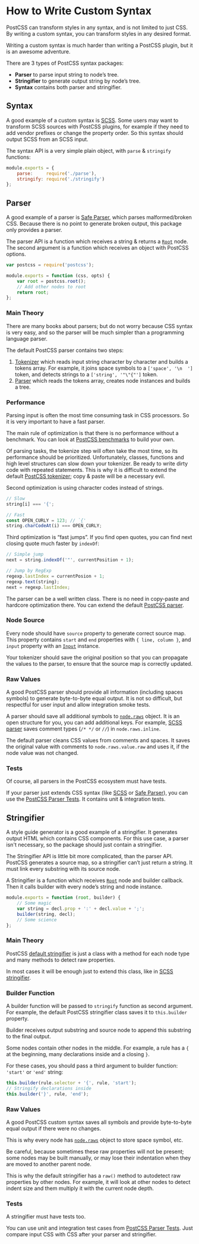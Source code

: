 # How to Write Custom Syntax

PostCSS can transform styles in any syntax, and is not limited to just CSS.
By writing a custom syntax, you can transform styles in any desired format.

Writing a custom syntax is much harder than writing a PostCSS plugin, but
it is an awesome adventure.

There are 3 types of PostCSS syntax packages:

* **Parser** to parse input string to node’s tree.
* **Stringifier** to generate output string by node’s tree.
* **Syntax** contains both parser and stringifier.

## Syntax

A good example of a custom syntax is [SCSS]. Some users may want to transform
SCSS sources with PostCSS plugins, for example if they need to add vendor
prefixes or change the property order. So this syntax should output SCSS from
an SCSS input.

The syntax API is a very simple plain object, with `parse` & `stringify`
functions:

```js
module.exports = {
    parse:     require('./parse'),
    stringify: require('./stringify')
};
```

[SCSS]: https://github.com/postcss/postcss-scss

## Parser

A good example of a parser is [Safe Parser], which parses malformed/broken CSS.
Because there is no point to generate broken output, this package only provides
a parser.

The parser API is a function which receives a string & returns a [`Root`] node.
The second argument is a function which receives an object with PostCSS options.

```js
var postcss = require('postcss');

module.exports = function (css, opts) {
    var root = postcss.root();
    // Add other nodes to root
    return root;
};
```

[Safe Parser]: https://github.com/postcss/postcss-safe-parser
[`Root`]:      https://github.com/postcss/postcss/blob/master/docs/api.md#root-node

### Main Theory

There are many books about parsers; but do not worry because CSS syntax is
very easy, and so the parser will be much simpler than a programming language
parser.

The default PostCSS parser contains two steps:

1. [Tokenizer] which reads input string character by character and builds a
  tokens array. For example, it joins space symbols to a `['space', '\n  ']`
  token, and detects strings to a `['string', '"\"{"']` token.
2. [Parser] which reads the tokens array, creates node instances and
  builds a tree.

[Tokenizer]: https://github.com/postcss/postcss/blob/master/lib/tokenize.es6
[Parser]:    https://github.com/postcss/postcss/blob/master/lib/parser.es6

### Performance

Parsing input is often the most time consuming task in CSS processors. So it
is very important to have a fast parser.

The main rule of optimization is that there is no performance without a
benchmark. You can look at [PostCSS benchmarks] to build your own.

Of parsing tasks, the tokenize step will often take the most time, so its
performance should be prioritized. Unfortunately, classes, functions and
high level structures can slow down your tokenizer. Be ready to write dirty
code with repeated statements. This is why it is difficult to extend the
default [PostCSS tokenizer]; copy & paste will be a necessary evil.

Second optimization is using character codes instead of strings.

```js
// Slow
string[i] === '{';

// Fast
const OPEN_CURLY = 123; // `{'
string.charCodeAt(i) === OPEN_CURLY;
```

Third optimization is “fast jumps”. If you find open quotes, you can find
next closing quote much faster by `indexOf`:

```js
// Simple jump
next = string.indexOf('"', currentPosition + 1);

// Jump by RegExp
regexp.lastIndex = currentPosion + 1;
regexp.text(string);
next = regexp.lastIndex;
```

The parser can be a well written class. There is no need in copy-paste and
hardcore optimization there. You can extend the default [PostCSS parser].

[PostCSS benchmarks]: https://github.com/postcss/benchmark
[PostCSS tokenizer]:  https://github.com/postcss/postcss/blob/master/lib/tokenize.es6
[PostCSS parser]:     https://github.com/postcss/postcss/blob/master/lib/parser.es6

### Node Source

Every node should have `source` property to generate correct source map.
This property contains `start` and `end` properties with `{ line, column }`,
and `input` property with an [`Input`] instance.

Your tokenizer should save the original position so that you can propagate
the values to the parser, to ensure that the source map is correctly updated.

[`Input`]: https://github.com/postcss/postcss/blob/master/lib/input.es6

### Raw Values

A good PostCSS parser should provide all information (including spaces symbols)
to generate byte-to-byte equal output. It is not so difficult, but respectful
for user input and allow integration smoke tests.

A parser should save all additional symbols to [`node.raws`] object.
It is an open structure for you, you can add additional keys.
For example, [SCSS parser] saves comment types (`/* */` or `//`)
in `node.raws.inline`.

The default parser cleans CSS values from comments and spaces.
It saves the original value with comments to `node.raws.value.raw` and uses it,
if the node value was not changed.

[SCSS parser]: https://github.com/postcss/postcss-scss
[`node.raws`]: https://github.com/postcss/postcss/blob/master/docs/api.md#node-raws

### Tests

Of course, all parsers in the PostCSS ecosystem must have tests.

If your parser just extends CSS syntax (like [SCSS] or [Safe Parser]),
you can use the [PostCSS Parser Tests]. It contains unit & integration tests.

[PostCSS Parser Tests]: https://github.com/postcss/postcss-parser-tests

## Stringifier

A style guide generator is a good example of a stringifier. It generates output
HTML which contains CSS components. For this use case, a parser isn't necessary,
so the package should just contain a stringifier.

The Stringifier API is little bit more complicated, than the parser API.
PostCSS generates a source map, so a stringifier can’t just return a string.
It must link every substring with its source node.

A Stringifier is a function which receives [`Root`] node and builder callback.
Then it calls builder with every node’s string and node instance.

```js
module.exports = function (root, builder) {
    // Some magic
    var string = decl.prop + ':' + decl.value + ';';
    builder(string, decl);
    // Some science
};
```

### Main Theory

PostCSS [default stringifier] is just a class with a method for each node type
and many methods to detect raw properties.

In most cases it will be enough just to extend this class,
like in [SCSS stringifier].

[default stringifier]: https://github.com/postcss/postcss/blob/master/lib/stringifier.es6
[SCSS stringifier]:    https://github.com/postcss/postcss-scss/blob/master/lib/scss-stringifier.es6

### Builder Function

A builder function will be passed to `stringify` function as second argument.
For example, the default PostCSS stringifier class saves it
to `this.builder` property.

Builder receives output substring and source node to append this substring
to the final output.

Some nodes contain other nodes in the middle. For example, a rule has a `{`
at the beginning, many declarations inside and a closing `}`.

For these cases, you should pass a third argument to builder function:
`'start'` or `'end'` string:

```js
this.builder(rule.selector + '{', rule, 'start');
// Stringify declarations inside
this.builder('}', rule, 'end');
```

### Raw Values

A good PostCSS custom syntax saves all symbols and provide byte-to-byte equal
output if there were no changes.

This is why every node has [`node.raws`] object to store space symbol, etc.

Be careful, because sometimes these raw properties will not be present; some
nodes may be built manually, or may lose their indentation when they are moved
to another parent node.

This is why the default stringifier has a `raw()` method to autodetect raw
properties by other nodes. For example, it will look at other nodes to detect
indent size and them multiply it with the current node depth.

[`node.raws`]: https://github.com/postcss/postcss/blob/master/docs/api.md#node-raws

### Tests

A stringifier must have tests too.

You can use unit and integration test cases from [PostCSS Parser Tests].
Just compare input CSS with CSS after your parser and stringifier.

[PostCSS Parser Tests]: https://github.com/postcss/postcss-parser-tests
